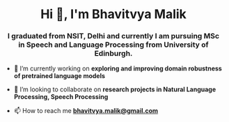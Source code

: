 <h1 align="center">Hi 👋, I'm Bhavitvya Malik</h1>
<h3 align="center">I graduated from NSIT, Delhi and currently I am pursuing MSc in Speech and Language Processing from University of Edinburgh.</h3>

- 🔭 I’m currently working on **exploring and improving domain robustness of pretrained language models**

- 👯 I’m looking to collaborate on **research projects in Natural Language Processing, Speech Processing**

- 📫 How to reach me **bhavitvya.malik@gmail.com**

